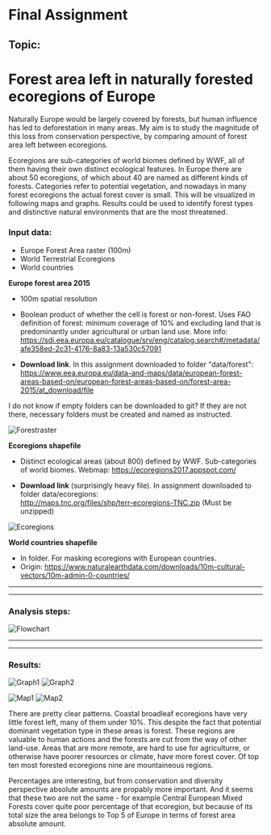 # Final Assignment

## Topic: 

# Forest area left in naturally forested ecoregions of Europe

Naturally Europe would be largely covered by forests, but human influence has led to deforestation in many areas. My aim is to study the magnitude of this loss from conservation perspective, by comparing amount of forest area left between ecoregions. 

Ecoregions are sub-categories of world biomes defined by WWF, all of them having their own distinct ecological features. In Europe there are about 50 ecoregions, of which about 40 are named as different kinds of forests. Categories refer to potential vegetation, and nowadays in many forest ecoregions the actual forest cover is small. This will be visualized in following  maps and graphs. Results could be used to identify forest types and distinctive natural environments that are the most threatened.


### Input data:

- Europe Forest Area raster (100m)
- World Terrestrial Ecoregions 
- World countries

**Europe forest area 2015**

- 100m spatial resolution
- Boolean product of whether the cell is forest or non-forest. Uses FAO definition of forest: minimum coverage of 10% and excluding land that is predominantly under agricultural or urban land use. More info:  
https://sdi.eea.europa.eu/catalogue/srv/eng/catalog.search#/metadata/afe358ed-2c31-4176-8a83-13a530c57091

- **Download link**. In this assignment downloaded to folder "data/forest":  
https://www.eea.europa.eu/data-and-maps/data/european-forest-areas-based-on/european-forest-areas-based-on/forest-area-2015/at_download/file 

I do not know if empty folders can be downloaded to git? If they are not there, necessary folders must be created and named as instructed.

 ![Forestraster](https://autogis-2019.github.io/exercise-5-tyttijussila/forestraster.png)


**Ecoregions shapefile**

- Distinct ecological areas (about 800) defined by WWF. Sub-categories of world biomes. Webmap: 
https://ecoregions2017.appspot.com/

- **Download link** (surprisingly heavy file). In assignment downloaded to folder data/ecoregions:   
http://maps.tnc.org/files/shp/terr-ecoregions-TNC.zip   (Must be unzipped)  
 
 ![Ecoregions](https://autogis-2019.github.io/exercise-5-tyttijussila/ecoregions_vis.png)
 

**World countries shapefile**

- In folder. For masking ecoregions with European countries. 
- Origin:  https://www.naturalearthdata.com/downloads/10m-cultural-vectors/10m-admin-0-countries/

_____________________________________________________________________________________________________________________________  


_____________________________________________________________________________________________________________________________

### Analysis steps:


![Flowchart](https://autogis-2019.github.io/exercise-5-tyttijussila/Final_flowchart.png)


_____________________________________________________________________________________________________________________________  


_____________________________________________________________________________________________________________________________  



### Results:

 ![Graph1](https://autogis-2019.github.io/exercise-5-tyttijussila/forestgraph_percentage.PNG)
 ![Graph2](https://autogis-2019.github.io/exercise-5-tyttijussila/forestgraph_absolute.PNG)
  
 ![Map1](https://autogis-2019.github.io/exercise-5-tyttijussila/forestmap_percentage.png)
 ![Map2](https://autogis-2019.github.io/exercise-5-tyttijussila/forestmap_absolute.png)  
 
 
There are pretty clear patterns. Coastal broadleaf ecoregions have very little forest left, many of them under 10%. This despite the fact that potential dominant vegetation type in these areas is forest. These regions are valuable to human actions and the forests are cut from the way of other land-use. Areas that are more remote, are hard to use for agriculturre, or otherwise have poorer resources or climate, have more forest cover. Of top ten most forested ecoregions nine are mountaineous regions.  


Percentages are interesting, but from conservation and diversity perspective absolute amounts are propably more important. And it seems that these two are not the same - for example Central European Mixed Forests cover quite poor percentage of that ecoregion, but because of its total size the area belongs to Top 5 of Europe in terms of forest area absolute amount.
